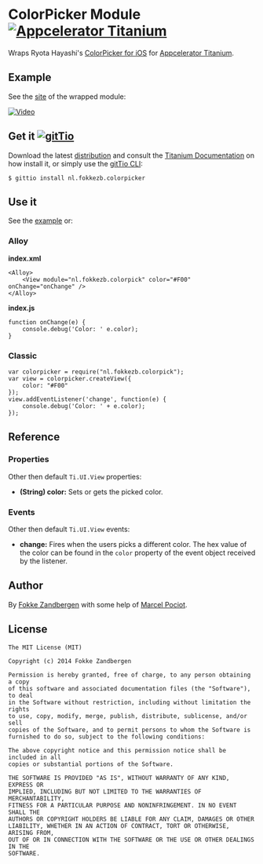 # ColorPicker Module [![Appcelerator Titanium](http://www-static.appcelerator.com/badges/titanium-git-badge-sq.png)](http://appcelerator.com/titanium/)

Wraps Ryota Hayashi's [ColorPicker for iOS](https://github.com/hayashi311/Color-Picker-for-iOS) for [Appcelerator Titanium](http://appcelerator.com/titanium).

## Example
See the [site](http://hayashi311.github.io/Color-Picker-for-iOS/) of the wrapped module:

<a href="http://hayashi311.github.io/Color-Picker-for-iOS/" target="_blank"><img src="https://raw.githubusercontent.com/hayashi311/Color-Picker-for-iOS/screenshot/Vimeo.png" alt="Video" style="max-width:100%;"></a>

## Get it [![gitTio](http://gitt.io/badge.png)](http://gitt.io/component/nl.fokkezb.colorpicker)
Download the latest [distribution](dist) and consult the [Titanium Documentation](http://docs.appcelerator.com/titanium/latest/#!/guide/Using_a_Module) on how install it, or simply use the [gitTio CLI](http://gitt.io/cli):

`$ gittio install nl.fokkezb.colorpicker`

## Use it
See the [example](example/app.js) or:

### Alloy

**index.xml**
	
	<Alloy>
		<View module="nl.fokkezb.colorpick" color="#F00" onChange="onChange" />
	</Alloy>
	
**index.js**

	function onChange(e) {
		console.debug('Color: ' e.color);
	}

### Classic

	var colorpicker = require("nl.fokkezb.colorpick");
	var view = colorpicker.createView({
		color: "#F00"
	});
	view.addEventListener('change', function(e) {
		console.debug('Color: ' + e.color);
	});
	
## Reference

### Properties
Other then default `Ti.UI.View` properties:

* **(String) color:** Sets or gets the picked color.

### Events
Other then default `Ti.UI.View` events:

* **change:** Fires when the users picks a different color. The hex value of the color can be found in the `color` property of the event object received by the listener.

## Author

By [Fokke Zandbergen](http://fokkezb.nl/info) with some help of [Marcel Pociot](https://github.com/mpociot).

## License

	The MIT License (MIT)
	
	Copyright (c) 2014 Fokke Zandbergen
	
	Permission is hereby granted, free of charge, to any person obtaining a copy
	of this software and associated documentation files (the "Software"), to deal
	in the Software without restriction, including without limitation the rights
	to use, copy, modify, merge, publish, distribute, sublicense, and/or sell
	copies of the Software, and to permit persons to whom the Software is
	furnished to do so, subject to the following conditions:
	
	The above copyright notice and this permission notice shall be included in all
	copies or substantial portions of the Software.
	
	THE SOFTWARE IS PROVIDED "AS IS", WITHOUT WARRANTY OF ANY KIND, EXPRESS OR
	IMPLIED, INCLUDING BUT NOT LIMITED TO THE WARRANTIES OF MERCHANTABILITY,
	FITNESS FOR A PARTICULAR PURPOSE AND NONINFRINGEMENT. IN NO EVENT SHALL THE
	AUTHORS OR COPYRIGHT HOLDERS BE LIABLE FOR ANY CLAIM, DAMAGES OR OTHER
	LIABILITY, WHETHER IN AN ACTION OF CONTRACT, TORT OR OTHERWISE, ARISING FROM,
	OUT OF OR IN CONNECTION WITH THE SOFTWARE OR THE USE OR OTHER DEALINGS IN THE
	SOFTWARE.
